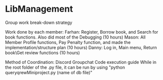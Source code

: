 # LibManagement
Group work break-down strategy

Work done by each member: Farhan: Register, Borrow book, and Search for book functions. Also did most of the Debugging (10 hours) Mason: All Member Profile functions, Pay Penalty function, and made the implementation/structure plan (10 hours) Danny: Log in, Main menu, Return book\Get review functions (10 hours)

Method of Coordination: Discord Groupchat
Code execution guide
While in the root folder of the .py file, it can be run by using "python queryqrewMiniproject.py (name of db file)"

